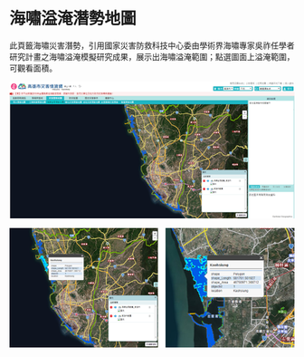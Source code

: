 # 海嘯溢淹潛勢地圖

此頁籤海嘯災害潛勢，引用國家災害防救科技中心委由學術界海嘯專家吳祚任學者研究計畫之海嘯溢淹模擬研究成果，展示出海嘯溢淹範圍；點選圖面上溢淹範圍，可觀看面積。

![1568260036864](assets/1568260036864.png)

![1568260048531](assets/1568260048531.png)